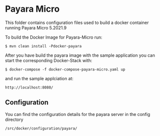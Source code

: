 # Payara Micro

This folder contains configuration files used to build a docker container running Payara Micro 5.2021.9

To build the Docker Image for Payara-Micro run:

	$ mvn clean install -Pdocker-payara
	
After you have build the payara image with the sample application you can start the corresponding Docker-Stack with:

	$ docker-compose -f docker-compose-payara-micro.yaml up
	
and run the sample applciation at:

	http://localhost:8080/
	
## Configuration

You can find the configuration details for the payara server in the config directory

	/src/docker/configuration/payara/

	